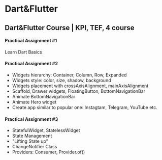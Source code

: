 # Dart&Flutter

## Dart&Flutter Course | KPI, TEF, 4 course

#### Practical Assignment #1
Learn Dart Basics

#### Practical Assignment #2

* Widgets hierarchy: Container, Column, Row, Expanded
* Widgets style: color, size, shadow, background
* Widgets placement with crossAxisAlignment, mainAxisAlignment
* Scaffold, Drawer widgets, FloatingButton, BottomNavigationBar
* Animate BottomNavigationBar
* Animate Hero widget
* Create app similar to popular one: Instagtam, Telegram, YouTube etc.


#### Practical Assignment #3

* StatefulWidget, StatelessWidget
* State Management
* "Lifting State up"
* ChangeNotifier Class
* Providers: Consumer, Provider.of()
